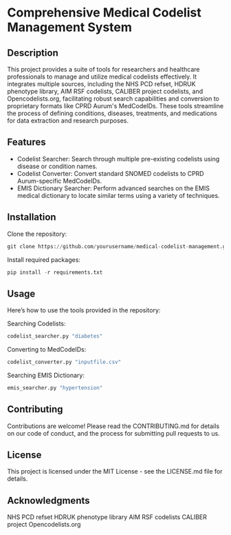 # **Comprehensive Medical Codelist Management System**

## Description
This project provides a suite of tools for researchers and healthcare professionals to manage and utilize medical codelists effectively. It integrates multiple sources, including the NHS PCD refset, HDRUK phenotype library, AIM RSF codelists, CALIBER project codelists, and Opencodelists.org, facilitating robust search capabilities and conversion to proprietary formats like CPRD Aurum's MedCodeIDs. These tools streamline the process of defining conditions, diseases, treatments, and medications for data extraction and research purposes.

## Features
* Codelist Searcher: Search through multiple pre-existing codelists using disease or condition names.
* Codelist Converter: Convert standard SNOMED codelists to CPRD Aurum-specific MedCodeIDs.
* EMIS Dictionary Searcher: Perform advanced searches on the EMIS medical dictionary to locate similar terms using a variety of techniques.

## Installation

Clone the repository:
```python
git clone https://github.com/yourusername/medical-codelist-management.git
```

Install required packages:
```python
pip install -r requirements.txt
```

## Usage

Here’s how to use the tools provided in the repository:

Searching Codelists:
```python
codelist_searcher.py "diabetes"
```

Converting to MedCodeIDs:

```python
codelist_converter.py "inputfile.csv"
```

Searching EMIS Dictionary:

```python
emis_searcher.py "hypertension"
```

## Contributing
Contributions are welcome! Please read the CONTRIBUTING.md for details on our code of conduct, and the process for submitting pull requests to us.

## License
This project is licensed under the MIT License - see the LICENSE.md file for details.

## Acknowledgments
NHS PCD refset
HDRUK phenotype library
AIM RSF codelists
CALIBER project
Opencodelists.org
